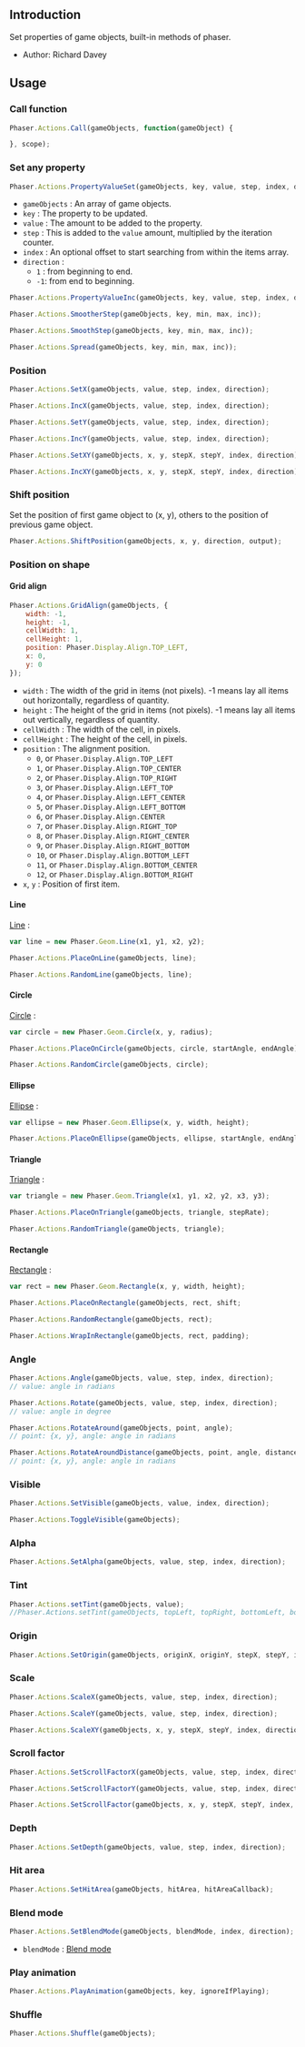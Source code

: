 ## Introduction

Set properties of game objects, built-in methods of phaser.

- Author: Richard Davey

## Usage

### Call function

```javascript
Phaser.Actions.Call(gameObjects, function(gameObject) {

}, scope);
```

### Set any property

```javascript
Phaser.Actions.PropertyValueSet(gameObjects, key, value, step, index, direction);
```

- `gameObjects` : An array of game objects.
- `key` : The property to be updated.
- `value` : The amount to be added to the property.
- `step` : This is added to the `value` amount, multiplied by the iteration counter.
- `index` : An optional offset to start searching from within the items array.
- `direction` :
    - `1` : from beginning to end.
    - `-1`: from end to beginning.

```javascript
Phaser.Actions.PropertyValueInc(gameObjects, key, value, step, index, direction);
```

```javascript
Phaser.Actions.SmootherStep(gameObjects, key, min, max, inc));
```

```javascript
Phaser.Actions.SmoothStep(gameObjects, key, min, max, inc));
```

```javascript
Phaser.Actions.Spread(gameObjects, key, min, max, inc));
```

### Position

```javascript
Phaser.Actions.SetX(gameObjects, value, step, index, direction);
```

```javascript
Phaser.Actions.IncX(gameObjects, value, step, index, direction);
```

```javascript
Phaser.Actions.SetY(gameObjects, value, step, index, direction);
```

```javascript
Phaser.Actions.IncY(gameObjects, value, step, index, direction);
```

```javascript
Phaser.Actions.SetXY(gameObjects, x, y, stepX, stepY, index, direction);
```

```javascript
Phaser.Actions.IncXY(gameObjects, x, y, stepX, stepY, index, direction);
```

### Shift position

Set the position of first game object to (x, y), others to the position of previous game object.

```javascript
Phaser.Actions.ShiftPosition(gameObjects, x, y, direction, output);
```

### Position on shape

#### Grid align

```javascript
Phaser.Actions.GridAlign(gameObjects, {
    width: -1,
    height: -1,
    cellWidth: 1,
    cellHeight: 1,
    position: Phaser.Display.Align.TOP_LEFT,
    x: 0,
    y: 0
});
```

- `width` : The width of the grid in items (not pixels). -1 means lay all items out horizontally, regardless of quantity.
- `height` : The height of the grid in items (not pixels). -1 means lay all items out vertically, regardless of quantity.
- `cellWidth` : The width of the cell, in pixels.
- `cellHeight` : The height of the cell, in pixels.
- `position` : The alignment position.
    - `0`, or `Phaser.Display.Align.TOP_LEFT` 
    - `1`, or `Phaser.Display.Align.TOP_CENTER`
    - `2`, or `Phaser.Display.Align.TOP_RIGHT`
    - `3`, or `Phaser.Display.Align.LEFT_TOP`
    - `4`, or `Phaser.Display.Align.LEFT_CENTER`
    - `5`, or `Phaser.Display.Align.LEFT_BOTTOM`
    - `6`, or `Phaser.Display.Align.CENTER`
    - `7`, or `Phaser.Display.Align.RIGHT_TOP`
    - `8`, or `Phaser.Display.Align.RIGHT_CENTER`
    - `9`, or `Phaser.Display.Align.RIGHT_BOTTOM`
    - `10`, or `Phaser.Display.Align.BOTTOM_LEFT`
    - `11`, or `Phaser.Display.Align.BOTTOM_CENTER`
    - `12`, or `Phaser.Display.Align.BOTTOM_RIGHT`
- `x`, `y` : Position of first item.

#### Line

[Line](geom-line.md) :

```javascript
var line = new Phaser.Geom.Line(x1, y1, x2, y2);
```

```javascript
Phaser.Actions.PlaceOnLine(gameObjects, line);
```

```javascript
Phaser.Actions.RandomLine(gameObjects, line);
```

#### Circle

[Circle](geom-circle.md) :

```javascript
var circle = new Phaser.Geom.Circle(x, y, radius);
```

```javascript
Phaser.Actions.PlaceOnCircle(gameObjects, circle, startAngle, endAngle);
```

```javascript
Phaser.Actions.RandomCircle(gameObjects, circle);
```

#### Ellipse

[Ellipse](geom-ellipse.md) :

```javascript
var ellipse = new Phaser.Geom.Ellipse(x, y, width, height);
```

```javascript
Phaser.Actions.PlaceOnEllipse(gameObjects, ellipse, startAngle, endAngle);
```

#### Triangle

[Triangle](geom-triangle.md) :

```javascript
var triangle = new Phaser.Geom.Triangle(x1, y1, x2, y2, x3, y3);
```

```javascript
Phaser.Actions.PlaceOnTriangle(gameObjects, triangle, stepRate);
```

```javascript
Phaser.Actions.RandomTriangle(gameObjects, triangle);
```

#### Rectangle

[Rectangle](geom-rectangle.md) :

```javascript
var rect = new Phaser.Geom.Rectangle(x, y, width, height);
```

```javascript
Phaser.Actions.PlaceOnRectangle(gameObjects, rect, shift;
```

```javascript
Phaser.Actions.RandomRectangle(gameObjects, rect);
```

```javascript
Phaser.Actions.WrapInRectangle(gameObjects, rect, padding);
```

### Angle

```javascript
Phaser.Actions.Angle(gameObjects, value, step, index, direction);
// value: angle in radians
```

```javascript
Phaser.Actions.Rotate(gameObjects, value, step, index, direction);
// value: angle in degree
```

```javascript
Phaser.Actions.RotateAround(gameObjects, point, angle);
// point: {x, y}, angle: angle in radians
```

```javascript
Phaser.Actions.RotateAroundDistance(gameObjects, point, angle, distance);
// point: {x, y}, angle: angle in radians
```

### Visible

```javascript
Phaser.Actions.SetVisible(gameObjects, value, index, direction);
```

```javascript
Phaser.Actions.ToggleVisible(gameObjects);
```

### Alpha

```javascript
Phaser.Actions.SetAlpha(gameObjects, value, step, index, direction);
```

### Tint

```javascript
Phaser.Actions.setTint(gameObjects, value);
//Phaser.Actions.setTint(gameObjects, topLeft, topRight, bottomLeft, bottomRight);
```

### Origin

```javascript
Phaser.Actions.SetOrigin(gameObjects, originX, originY, stepX, stepY, index, direction);
```

### Scale

```javascript
Phaser.Actions.ScaleX(gameObjects, value, step, index, direction);
```

```javascript
Phaser.Actions.ScaleY(gameObjects, value, step, index, direction);
```

```javascript
Phaser.Actions.ScaleXY(gameObjects, x, y, stepX, stepY, index, direction);
```

### Scroll factor

```javascript
Phaser.Actions.SetScrollFactorX(gameObjects, value, step, index, direction);
```

```javascript
Phaser.Actions.SetScrollFactorY(gameObjects, value, step, index, direction);
```

```javascript
Phaser.Actions.SetScrollFactor(gameObjects, x, y, stepX, stepY, index, direction);
```

### Depth

```javascript
Phaser.Actions.SetDepth(gameObjects, value, step, index, direction);
```

### Hit area

```javascript
Phaser.Actions.SetHitArea(gameObjects, hitArea, hitAreaCallback);
```

### Blend mode

```javascript
Phaser.Actions.SetBlendMode(gameObjects, blendMode, index, direction);
```

- `blendMode` : [Blend mode](blendmode.md)

### Play animation

```javascript
Phaser.Actions.PlayAnimation(gameObjects, key, ignoreIfPlaying);
```

### Shuffle

```javascript
Phaser.Actions.Shuffle(gameObjects);
```
